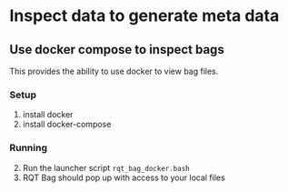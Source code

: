 # Inspect data to generate meta data

## Use docker compose to inspect bags

This provides the ability to use docker to view bag files.

### Setup

1.  install docker
2.  install docker-compose

### Running

2.  Run the launcher script `rqt_bag_docker.bash`
3.  RQT Bag should pop up with access to your local files
